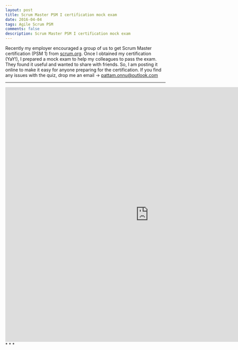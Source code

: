 ```yaml
---
layout: post
title: Scrum Master PSM I certification mock exam
date: 2016-04-04
tags: Agile Scrum PSM
comments: false
description: Scrum Master PSM I certification mock exam
---
```

Recently my employer encouraged a group of us to get Scrum Master certification (PSM 1) from [scrum.org](https://www.scrum.org/).
Once I obtained my certification (YaY!), I prepared a mock exam to help my colleagues to pass the exam.
They found it useful and wanted to share with friends.
So, I am posting it online to make it easy for anyone preparing for the certification.
If you find any issues with the quiz, drop me an email -> pattam.onnu@outlook.com
* * *
<iframe src="https://docs.google.com/forms/d/1ymhZB6blUC42Sn2XAPgYrC88Ak_4u4Hm4GX0GTzfHzE/viewform?embedded=true" width="900" height="800" frameborder="0" marginheight="0" marginwidth="0">Loading...</iframe>
* * *
